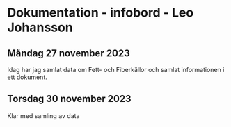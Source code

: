 Dokumentation - infobord - Leo Johansson
=================== 
Måndag 27 november 2023
-----------------
Idag har jag samlat data om Fett- och Fiberkällor och samlat informationen i ett dokument.


Torsdag 30 november 2023
---------------
Klar med samling av data
